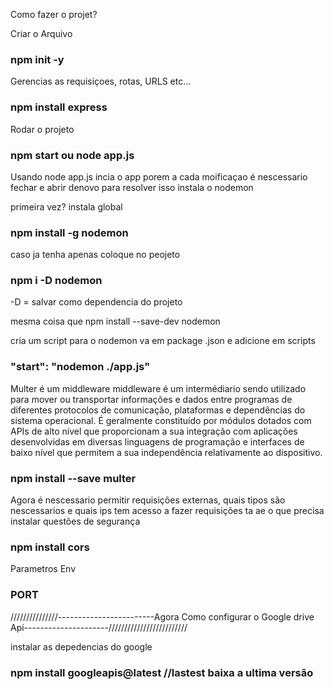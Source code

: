 Como fazer o projet?

Criar o Arquivo
### npm init -y

Gerencias as requisiçoes, rotas, URLS etc...
### npm install express

Rodar o projeto 
### npm start ou node app.js

Usando node app.js incia o app porem a cada moificaçao é nescessario fechar e abrir denovo
para resolver isso instala o nodemon

primeira vez? instala global
### npm install -g nodemon

caso ja tenha apenas coloque no peojeto
### npm i -D nodemon

-D = salvar como dependencia do projeto

mesma coisa que npm install --save-dev nodemon

cria um script para o nodemon 
va em package .json e adicione  em scripts

### "start": "nodemon ./app.js"


Multer é um middleware 
middleware é um intermédiario sendo utilizado para mover ou transportar informações e dados entre programas de diferentes protocolos de comunicação, plataformas e dependências do sistema operacional.
É geralmente constituído por módulos dotados com APIs de alto nível que proporcionam a sua integração com aplicações desenvolvidas em diversas linguagens de programação e interfaces de baixo nível 
que permitem a sua independência relativamente ao dispositivo. 

### npm install --save multer

Agora é nescessario permitir requisições externas, quais tipos são nescessarios e quais ips tem acesso a fazer requisições ta ae o que precisa instalar
questões de segurança
### npm install cors

Parametros Env
### PORT



///////////////------------------------Agora Como configurar o Google drive Api---------------------/////////////////////////

instalar as depedencias do google 
### npm install googleapis@latest  //lastest baixa a ultima versão

